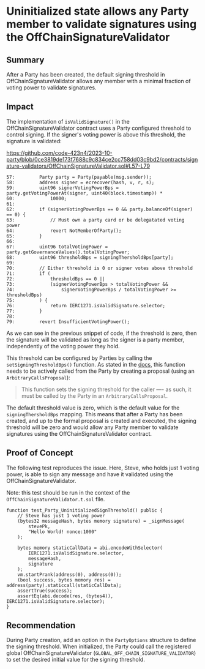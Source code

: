 # Uninitialized state allows any Party member to validate signatures using the OffChainSignatureValidator

## Summary

After a Party has been created, the default signing threshold in OffChainSignatureValidator allows any member with a minimal fraction of voting power to validate signatures.

## Impact

The implementation of `isValidSignature()` in the OffChainSignatureValidator contract uses a Party configured threshold to control signing. If the signer's voting power is above this threshold, the signature is validated:

https://github.com/code-423n4/2023-10-party/blob/0ce3819de173f7688c9c834ce2cc758dd03c9bd2/contracts/signature-validators/OffChainSignatureValidator.sol#L57-L79

```solidity
57:         Party party = Party(payable(msg.sender));
58:         address signer = ecrecover(hash, v, r, s);
59:         uint96 signerVotingPowerBps = party.getVotingPowerAt(signer, uint40(block.timestamp)) *
60:             10000;
61: 
62:         if (signerVotingPowerBps == 0 && party.balanceOf(signer) == 0) {
63:             // Must own a party card or be delegatated voting power
64:             revert NotMemberOfParty();
65:         }
66: 
67:         uint96 totalVotingPower = party.getGovernanceValues().totalVotingPower;
68:         uint96 thresholdBps = signingThersholdBps[party];
69: 
70:         // Either threshold is 0 or signer votes above threshold
71:         if (
72:             thresholdBps == 0 ||
73:             (signerVotingPowerBps > totalVotingPower &&
74:                 signerVotingPowerBps / totalVotingPower >= thresholdBps)
75:         ) {
76:             return IERC1271.isValidSignature.selector;
77:         }
78: 
79:         revert InsufficientVotingPower();
```

As we can see in the previous snippet of code, if the threshold is zero, then the signature will be validated as long as the signer is a party member, independently of the voting power they hold.

This threshold can be configured by Parties by calling the `setSigningThresholdBps()` function. As stated in the [docs](https://docs.partydao.org/docs/partys/signature-validators/OffChainSignatureValidator#setsigningthresholdbps), this function needs to be actively called from the Party by creating a proposal (using an `ArbitraryCallsProposal`):

> This function sets the signing threshold for the caller —- as such, it must be called by the Party in an `ArbitraryCallsProposal`.

The default threshold value is zero, which is the default value for the `signingThersholdBps` mapping. This means that after a Party has been created, and up to the formal proposal is created and executed, the signing threshold will be zero and would allow any Party member to validate signatures using the OffChainSignatureValidator contract.

## Proof of Concept

The following test reproduces the issue. Here, Steve, who holds just 1 voting power, is able to sign any message and have it validated using the OffChainSignatureValidator.

Note: this test should be run in the context of the `OffChainSignatureValidator.t.sol` file.

```solidity
function test_Party_UninitializedSignThreshold() public {
    // Steve has just 1 voting power
    (bytes32 messageHash, bytes memory signature) = _signMessage(
        stevePk,
        "Hello World! nonce:1000"
    );

    bytes memory staticCallData = abi.encodeWithSelector(
        IERC1271.isValidSignature.selector,
        messageHash,
        signature
    );
    vm.startPrank(address(0), address(0));
    (bool success, bytes memory res) = address(party).staticcall(staticCallData);
    assertTrue(success);
    assertEq(abi.decode(res, (bytes4)), IERC1271.isValidSignature.selector);
}
```

## Recommendation

During Party creation, add an option in the `PartyOptions` structure to define the signing threshold. When initialized, the Party could call the registered global OffChainSignatureValidator (`GLOBAL_OFF_CHAIN_SIGNATURE_VALIDATOR`) to set the desired initial value for the signing threshold.
